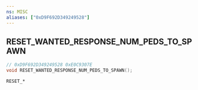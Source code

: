 ```yaml
---
ns: MISC
aliases: ["0xD9F692D349249528"]
---
```

## RESET_WANTED_RESPONSE_NUM_PEDS_TO_SPAWN

```c
// 0xD9F692D349249528 0xE0C9307E
void RESET_WANTED_RESPONSE_NUM_PEDS_TO_SPAWN();
```

```
RESET_*
```

